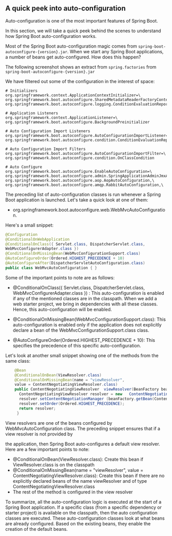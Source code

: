 ## A quick peek into auto-configuration

Auto-configuration is one of the most important features of Spring Boot. 

In this section, we will take a quick peek behind the scenes to understand how Spring Boot auto-configuration works.

Most of the Spring Boot auto-configuration magic comes from `spring-boot-autoconfigure-{version}.jar`. When we start any Spring Boot applications, a number of beans get auto-configured. How does this happen?

The following screenshot shows an extract from `spring.factories` from `spring-boot-autoconfigure-{version}.jar` 

We have filtered out some of the configuration in the interest of space:
~~~properties
# Initializers
org.springframework.context.ApplicationContextInitializer=\
org.springframework.boot.autoconfigure.SharedMetadataReaderFactoryContextInitializer,\
org.springframework.boot.autoconfigure.logging.ConditionEvaluationReportLoggingListener

# Application Listeners
org.springframework.context.ApplicationListener=\
org.springframework.boot.autoconfigure.BackgroundPreinitializer

# Auto Configuration Import Listeners
org.springframework.boot.autoconfigure.AutoConfigurationImportListener=\
org.springframework.boot.autoconfigure.condition.ConditionEvaluationReportAutoConfigurationImportListener

# Auto Configuration Import Filters
org.springframework.boot.autoconfigure.AutoConfigurationImportFilter=\
org.springframework.boot.autoconfigure.condition.OnClassCondition

# Auto Configure
org.springframework.boot.autoconfigure.EnableAutoConfiguration=\
org.springframework.boot.autoconfigure.admin.SpringApplicationAdminJmxAutoConfiguration,\
org.springframework.boot.autoconfigure.aop.AopAutoConfiguration,\
org.springframework.boot.autoconfigure.amqp.RabbitAutoConfiguration,\
~~~

The preceding list of auto-configuration classes is run whenever a Spring Boot application is launched. Let's take a quick look at one of them:

- org.springframework.boot.autoconfigure.web.WebMvcAutoConfiguration.

Here's a small snippet:
~~~java
@Configuration
@ConditionalOnWebApplication
@ConditionalOnClass({ Servlet.class, DispatcherServlet.class,
WebMvcConfigurerAdapter.class })
@ConditionalOnMissingBean(WebMvcConfigurationSupport.class)
@AutoConfigureOrder(Ordered.HIGHEST_PRECEDENCE + 10)
@AutoConfigureAfter(DispatcherServletAutoConfiguration.class)
public class WebMvcAutoConfiguration { }
~~~

Some of the important points to note are as follows:

- @ConditionalOnClass({ Servlet.class, DispatcherServlet.class, WebMvcConfigurerAdapter.class }) : 
    This auto-configuration is enabled if any of the mentioned classes are in the classpath. When we add a web starter project, we bring in dependencies with all these classes. Hence, this auto-configuration will be enabled.

- @ConditionalOnMissingBean(WebMvcConfigurationSupport.class): 
    This auto-configuration is enabled only if the application does not explicitly declare a bean of the WebMvcConfigurationSupport.class class.
    
- @AutoConfigureOrder(Ordered.HIGHEST_PRECEDENCE + 10): This specifies the precedence of this specific auto-configuration.

Let's look at another small snippet showing one of the methods from the same class:
~~~java
    @Bean
    @ConditionalOnBean(ViewResolver.class)
    @ConditionalOnMissingBean(name = "viewResolver", 
    value = ContentNegotiatingViewResolver.class)
    public ContentNegotiatingViewResolver  viewResolver(BeanFactory beanFactory) {
      ContentNegotiatingViewResolver resolver = new   ContentNegotiatingViewResolver();
      resolver.setContentNegotiationManager (beanFactory.getBean(ContentNegotiationManager.class));
      resolver.setOrder(Ordered.HIGHEST_PRECEDENCE);
      return resolver;
     }
~~~
View resolvers are one of the beans configured by WebMvcAutoConfiguration class. The preceding snippet ensures that if a view resolver is not provided by 

the application, then Spring Boot auto-configures a default view resolver. Here are a few important points to note:

- @ConditionalOnBean(ViewResolver.class): Create this bean if ViewResolver.class is on the classpath
- @ConditionalOnMissingBean(name = "viewResolver", value = ContentNegotiatingViewResolver.class): Create this bean if there are no explicitly declared beans of the name viewResolver and of type ContentNegotiatingViewResolver.class
- The rest of the method is configured in the view resolver

To summarize, all the auto-configuration logic is executed at the start of a Spring Boot application. If a specific class (from a specific dependency or starter project) is available on the classpath, then the auto configuration classes are executed. These auto-configuration classes look at what beans are already configured. Based on the existing beans, they enable the creation of the default beans.